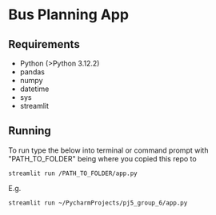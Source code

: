 # Bus Planning App
## Requirements
- Python (>Python 3.12.2)
- pandas
- numpy
- datetime
- sys
- streamlit

## Running
To run type the below into terminal or command prompt with "PATH_TO_FOLDER" being where you copied this repo to
```
streamlit run /PATH_TO_FOLDER/app.py
```
E.g. 
```
streamlit run ~/PycharmProjects/pj5_group_6/app.py
```
